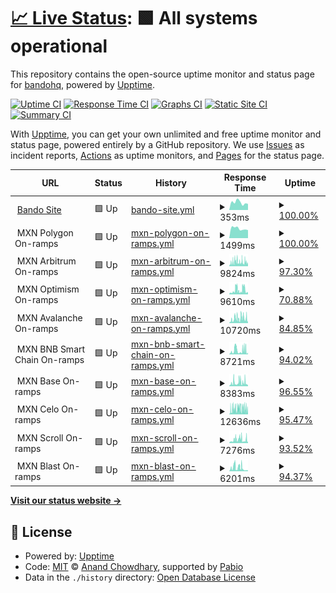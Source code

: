 # [📈 Live Status](https://status.bando.cool): <!--live status--> **🟩 All systems operational**

This repository contains the open-source uptime monitor and status page for [bandohq](https://status.bando.cool), powered by [Upptime](https://github.com/upptime/upptime).

[![Uptime CI](https://github.com/bandohq/upptime-monitor/workflows/Uptime%20CI/badge.svg)](https://github.com/bandohq/upptime-monitor/actions?query=workflow%3A%22Uptime+CI%22)
[![Response Time CI](https://github.com/bandohq/upptime-monitor/workflows/Response%20Time%20CI/badge.svg)](https://github.com/bandohq/upptime-monitor/actions?query=workflow%3A%22Response+Time+CI%22)
[![Graphs CI](https://github.com/bandohq/upptime-monitor/workflows/Graphs%20CI/badge.svg)](https://github.com/bandohq/upptime-monitor/actions?query=workflow%3A%22Graphs+CI%22)
[![Static Site CI](https://github.com/bandohq/upptime-monitor/workflows/Static%20Site%20CI/badge.svg)](https://github.com/bandohq/upptime-monitor/actions?query=workflow%3A%22Static+Site+CI%22)
[![Summary CI](https://github.com/bandohq/upptime-monitor/workflows/Summary%20CI/badge.svg)](https://github.com/bandohq/upptime-monitor/actions?query=workflow%3A%22Summary+CI%22)

With [Upptime](https://upptime.js.org), you can get your own unlimited and free uptime monitor and status page, powered entirely by a GitHub repository. We use [Issues](https://github.com/bandohq/upptime-monitor/issues) as incident reports, [Actions](https://github.com/bandohq/upptime-monitor/actions) as uptime monitors, and [Pages](https://status.bando.cool) for the status page.

<!--start: status pages-->
<!-- This summary is generated by Upptime (https://github.com/upptime/upptime) -->
<!-- Do not edit this manually, your changes will be overwritten -->
<!-- prettier-ignore -->
| URL | Status | History | Response Time | Uptime |
| --- | ------ | ------- | ------------- | ------ |
| <img alt="" src="https://icons.duckduckgo.com/ip3/bando.cool.ico" height="13"> [Bando Site](https://bando.cool) | 🟩 Up | [bando-site.yml](https://github.com/bandohq/upptime-monitor/commits/HEAD/history/bando-site.yml) | <details><summary><img alt="Response time graph" src="./graphs/bando-site/response-time-week.png" height="20"> 353ms</summary><br><a href="https://status.bando.cool/history/bando-site"><img alt="Response time 315" src="https://img.shields.io/endpoint?url=https%3A%2F%2Fraw.githubusercontent.com%2Fbandohq%2Fupptime-monitor%2FHEAD%2Fapi%2Fbando-site%2Fresponse-time.json"></a><br><a href="https://status.bando.cool/history/bando-site"><img alt="24-hour response time 284" src="https://img.shields.io/endpoint?url=https%3A%2F%2Fraw.githubusercontent.com%2Fbandohq%2Fupptime-monitor%2FHEAD%2Fapi%2Fbando-site%2Fresponse-time-day.json"></a><br><a href="https://status.bando.cool/history/bando-site"><img alt="7-day response time 353" src="https://img.shields.io/endpoint?url=https%3A%2F%2Fraw.githubusercontent.com%2Fbandohq%2Fupptime-monitor%2FHEAD%2Fapi%2Fbando-site%2Fresponse-time-week.json"></a><br><a href="https://status.bando.cool/history/bando-site"><img alt="30-day response time 380" src="https://img.shields.io/endpoint?url=https%3A%2F%2Fraw.githubusercontent.com%2Fbandohq%2Fupptime-monitor%2FHEAD%2Fapi%2Fbando-site%2Fresponse-time-month.json"></a><br><a href="https://status.bando.cool/history/bando-site"><img alt="1-year response time 315" src="https://img.shields.io/endpoint?url=https%3A%2F%2Fraw.githubusercontent.com%2Fbandohq%2Fupptime-monitor%2FHEAD%2Fapi%2Fbando-site%2Fresponse-time-year.json"></a></details> | <details><summary><a href="https://status.bando.cool/history/bando-site">100.00%</a></summary><a href="https://status.bando.cool/history/bando-site"><img alt="All-time uptime 99.96%" src="https://img.shields.io/endpoint?url=https%3A%2F%2Fraw.githubusercontent.com%2Fbandohq%2Fupptime-monitor%2FHEAD%2Fapi%2Fbando-site%2Fuptime.json"></a><br><a href="https://status.bando.cool/history/bando-site"><img alt="24-hour uptime 100.00%" src="https://img.shields.io/endpoint?url=https%3A%2F%2Fraw.githubusercontent.com%2Fbandohq%2Fupptime-monitor%2FHEAD%2Fapi%2Fbando-site%2Fuptime-day.json"></a><br><a href="https://status.bando.cool/history/bando-site"><img alt="7-day uptime 100.00%" src="https://img.shields.io/endpoint?url=https%3A%2F%2Fraw.githubusercontent.com%2Fbandohq%2Fupptime-monitor%2FHEAD%2Fapi%2Fbando-site%2Fuptime-week.json"></a><br><a href="https://status.bando.cool/history/bando-site"><img alt="30-day uptime 99.91%" src="https://img.shields.io/endpoint?url=https%3A%2F%2Fraw.githubusercontent.com%2Fbandohq%2Fupptime-monitor%2FHEAD%2Fapi%2Fbando-site%2Fuptime-month.json"></a><br><a href="https://status.bando.cool/history/bando-site"><img alt="1-year uptime 99.96%" src="https://img.shields.io/endpoint?url=https%3A%2F%2Fraw.githubusercontent.com%2Fbandohq%2Fupptime-monitor%2FHEAD%2Fapi%2Fbando-site%2Fuptime-year.json"></a></details>
| <img alt="" src="https://icons.duckduckgo.com/ip3/null.ico" height="13"> MXN Polygon On-ramps | 🟩 Up | [mxn-polygon-on-ramps.yml](https://github.com/bandohq/upptime-monitor/commits/HEAD/history/mxn-polygon-on-ramps.yml) | <details><summary><img alt="Response time graph" src="./graphs/mxn-polygon-on-ramps/response-time-week.png" height="20"> 1499ms</summary><br><a href="https://status.bando.cool/history/mxn-polygon-on-ramps"><img alt="Response time 1717" src="https://img.shields.io/endpoint?url=https%3A%2F%2Fraw.githubusercontent.com%2Fbandohq%2Fupptime-monitor%2FHEAD%2Fapi%2Fmxn-polygon-on-ramps%2Fresponse-time.json"></a><br><a href="https://status.bando.cool/history/mxn-polygon-on-ramps"><img alt="24-hour response time 1254" src="https://img.shields.io/endpoint?url=https%3A%2F%2Fraw.githubusercontent.com%2Fbandohq%2Fupptime-monitor%2FHEAD%2Fapi%2Fmxn-polygon-on-ramps%2Fresponse-time-day.json"></a><br><a href="https://status.bando.cool/history/mxn-polygon-on-ramps"><img alt="7-day response time 1499" src="https://img.shields.io/endpoint?url=https%3A%2F%2Fraw.githubusercontent.com%2Fbandohq%2Fupptime-monitor%2FHEAD%2Fapi%2Fmxn-polygon-on-ramps%2Fresponse-time-week.json"></a><br><a href="https://status.bando.cool/history/mxn-polygon-on-ramps"><img alt="30-day response time 1710" src="https://img.shields.io/endpoint?url=https%3A%2F%2Fraw.githubusercontent.com%2Fbandohq%2Fupptime-monitor%2FHEAD%2Fapi%2Fmxn-polygon-on-ramps%2Fresponse-time-month.json"></a><br><a href="https://status.bando.cool/history/mxn-polygon-on-ramps"><img alt="1-year response time 1717" src="https://img.shields.io/endpoint?url=https%3A%2F%2Fraw.githubusercontent.com%2Fbandohq%2Fupptime-monitor%2FHEAD%2Fapi%2Fmxn-polygon-on-ramps%2Fresponse-time-year.json"></a></details> | <details><summary><a href="https://status.bando.cool/history/mxn-polygon-on-ramps">100.00%</a></summary><a href="https://status.bando.cool/history/mxn-polygon-on-ramps"><img alt="All-time uptime 99.85%" src="https://img.shields.io/endpoint?url=https%3A%2F%2Fraw.githubusercontent.com%2Fbandohq%2Fupptime-monitor%2FHEAD%2Fapi%2Fmxn-polygon-on-ramps%2Fuptime.json"></a><br><a href="https://status.bando.cool/history/mxn-polygon-on-ramps"><img alt="24-hour uptime 100.00%" src="https://img.shields.io/endpoint?url=https%3A%2F%2Fraw.githubusercontent.com%2Fbandohq%2Fupptime-monitor%2FHEAD%2Fapi%2Fmxn-polygon-on-ramps%2Fuptime-day.json"></a><br><a href="https://status.bando.cool/history/mxn-polygon-on-ramps"><img alt="7-day uptime 100.00%" src="https://img.shields.io/endpoint?url=https%3A%2F%2Fraw.githubusercontent.com%2Fbandohq%2Fupptime-monitor%2FHEAD%2Fapi%2Fmxn-polygon-on-ramps%2Fuptime-week.json"></a><br><a href="https://status.bando.cool/history/mxn-polygon-on-ramps"><img alt="30-day uptime 99.84%" src="https://img.shields.io/endpoint?url=https%3A%2F%2Fraw.githubusercontent.com%2Fbandohq%2Fupptime-monitor%2FHEAD%2Fapi%2Fmxn-polygon-on-ramps%2Fuptime-month.json"></a><br><a href="https://status.bando.cool/history/mxn-polygon-on-ramps"><img alt="1-year uptime 99.85%" src="https://img.shields.io/endpoint?url=https%3A%2F%2Fraw.githubusercontent.com%2Fbandohq%2Fupptime-monitor%2FHEAD%2Fapi%2Fmxn-polygon-on-ramps%2Fuptime-year.json"></a></details>
| <img alt="" src="https://icons.duckduckgo.com/ip3/null.ico" height="13"> MXN Arbitrum On-ramps | 🟩 Up | [mxn-arbitrum-on-ramps.yml](https://github.com/bandohq/upptime-monitor/commits/HEAD/history/mxn-arbitrum-on-ramps.yml) | <details><summary><img alt="Response time graph" src="./graphs/mxn-arbitrum-on-ramps/response-time-week.png" height="20"> 9824ms</summary><br><a href="https://status.bando.cool/history/mxn-arbitrum-on-ramps"><img alt="Response time 5710" src="https://img.shields.io/endpoint?url=https%3A%2F%2Fraw.githubusercontent.com%2Fbandohq%2Fupptime-monitor%2FHEAD%2Fapi%2Fmxn-arbitrum-on-ramps%2Fresponse-time.json"></a><br><a href="https://status.bando.cool/history/mxn-arbitrum-on-ramps"><img alt="24-hour response time 8477" src="https://img.shields.io/endpoint?url=https%3A%2F%2Fraw.githubusercontent.com%2Fbandohq%2Fupptime-monitor%2FHEAD%2Fapi%2Fmxn-arbitrum-on-ramps%2Fresponse-time-day.json"></a><br><a href="https://status.bando.cool/history/mxn-arbitrum-on-ramps"><img alt="7-day response time 9824" src="https://img.shields.io/endpoint?url=https%3A%2F%2Fraw.githubusercontent.com%2Fbandohq%2Fupptime-monitor%2FHEAD%2Fapi%2Fmxn-arbitrum-on-ramps%2Fresponse-time-week.json"></a><br><a href="https://status.bando.cool/history/mxn-arbitrum-on-ramps"><img alt="30-day response time 7676" src="https://img.shields.io/endpoint?url=https%3A%2F%2Fraw.githubusercontent.com%2Fbandohq%2Fupptime-monitor%2FHEAD%2Fapi%2Fmxn-arbitrum-on-ramps%2Fresponse-time-month.json"></a><br><a href="https://status.bando.cool/history/mxn-arbitrum-on-ramps"><img alt="1-year response time 5710" src="https://img.shields.io/endpoint?url=https%3A%2F%2Fraw.githubusercontent.com%2Fbandohq%2Fupptime-monitor%2FHEAD%2Fapi%2Fmxn-arbitrum-on-ramps%2Fresponse-time-year.json"></a></details> | <details><summary><a href="https://status.bando.cool/history/mxn-arbitrum-on-ramps">97.30%</a></summary><a href="https://status.bando.cool/history/mxn-arbitrum-on-ramps"><img alt="All-time uptime 99.68%" src="https://img.shields.io/endpoint?url=https%3A%2F%2Fraw.githubusercontent.com%2Fbandohq%2Fupptime-monitor%2FHEAD%2Fapi%2Fmxn-arbitrum-on-ramps%2Fuptime.json"></a><br><a href="https://status.bando.cool/history/mxn-arbitrum-on-ramps"><img alt="24-hour uptime 92.49%" src="https://img.shields.io/endpoint?url=https%3A%2F%2Fraw.githubusercontent.com%2Fbandohq%2Fupptime-monitor%2FHEAD%2Fapi%2Fmxn-arbitrum-on-ramps%2Fuptime-day.json"></a><br><a href="https://status.bando.cool/history/mxn-arbitrum-on-ramps"><img alt="7-day uptime 97.30%" src="https://img.shields.io/endpoint?url=https%3A%2F%2Fraw.githubusercontent.com%2Fbandohq%2Fupptime-monitor%2FHEAD%2Fapi%2Fmxn-arbitrum-on-ramps%2Fuptime-week.json"></a><br><a href="https://status.bando.cool/history/mxn-arbitrum-on-ramps"><img alt="30-day uptime 99.22%" src="https://img.shields.io/endpoint?url=https%3A%2F%2Fraw.githubusercontent.com%2Fbandohq%2Fupptime-monitor%2FHEAD%2Fapi%2Fmxn-arbitrum-on-ramps%2Fuptime-month.json"></a><br><a href="https://status.bando.cool/history/mxn-arbitrum-on-ramps"><img alt="1-year uptime 99.68%" src="https://img.shields.io/endpoint?url=https%3A%2F%2Fraw.githubusercontent.com%2Fbandohq%2Fupptime-monitor%2FHEAD%2Fapi%2Fmxn-arbitrum-on-ramps%2Fuptime-year.json"></a></details>
| <img alt="" src="https://icons.duckduckgo.com/ip3/null.ico" height="13"> MXN Optimism On-ramps | 🟩 Up | [mxn-optimism-on-ramps.yml](https://github.com/bandohq/upptime-monitor/commits/HEAD/history/mxn-optimism-on-ramps.yml) | <details><summary><img alt="Response time graph" src="./graphs/mxn-optimism-on-ramps/response-time-week.png" height="20"> 9610ms</summary><br><a href="https://status.bando.cool/history/mxn-optimism-on-ramps"><img alt="Response time 5363" src="https://img.shields.io/endpoint?url=https%3A%2F%2Fraw.githubusercontent.com%2Fbandohq%2Fupptime-monitor%2FHEAD%2Fapi%2Fmxn-optimism-on-ramps%2Fresponse-time.json"></a><br><a href="https://status.bando.cool/history/mxn-optimism-on-ramps"><img alt="24-hour response time 9614" src="https://img.shields.io/endpoint?url=https%3A%2F%2Fraw.githubusercontent.com%2Fbandohq%2Fupptime-monitor%2FHEAD%2Fapi%2Fmxn-optimism-on-ramps%2Fresponse-time-day.json"></a><br><a href="https://status.bando.cool/history/mxn-optimism-on-ramps"><img alt="7-day response time 9610" src="https://img.shields.io/endpoint?url=https%3A%2F%2Fraw.githubusercontent.com%2Fbandohq%2Fupptime-monitor%2FHEAD%2Fapi%2Fmxn-optimism-on-ramps%2Fresponse-time-week.json"></a><br><a href="https://status.bando.cool/history/mxn-optimism-on-ramps"><img alt="30-day response time 7903" src="https://img.shields.io/endpoint?url=https%3A%2F%2Fraw.githubusercontent.com%2Fbandohq%2Fupptime-monitor%2FHEAD%2Fapi%2Fmxn-optimism-on-ramps%2Fresponse-time-month.json"></a><br><a href="https://status.bando.cool/history/mxn-optimism-on-ramps"><img alt="1-year response time 5363" src="https://img.shields.io/endpoint?url=https%3A%2F%2Fraw.githubusercontent.com%2Fbandohq%2Fupptime-monitor%2FHEAD%2Fapi%2Fmxn-optimism-on-ramps%2Fresponse-time-year.json"></a></details> | <details><summary><a href="https://status.bando.cool/history/mxn-optimism-on-ramps">70.88%</a></summary><a href="https://status.bando.cool/history/mxn-optimism-on-ramps"><img alt="All-time uptime 98.22%" src="https://img.shields.io/endpoint?url=https%3A%2F%2Fraw.githubusercontent.com%2Fbandohq%2Fupptime-monitor%2FHEAD%2Fapi%2Fmxn-optimism-on-ramps%2Fuptime.json"></a><br><a href="https://status.bando.cool/history/mxn-optimism-on-ramps"><img alt="24-hour uptime 88.80%" src="https://img.shields.io/endpoint?url=https%3A%2F%2Fraw.githubusercontent.com%2Fbandohq%2Fupptime-monitor%2FHEAD%2Fapi%2Fmxn-optimism-on-ramps%2Fuptime-day.json"></a><br><a href="https://status.bando.cool/history/mxn-optimism-on-ramps"><img alt="7-day uptime 70.88%" src="https://img.shields.io/endpoint?url=https%3A%2F%2Fraw.githubusercontent.com%2Fbandohq%2Fupptime-monitor%2FHEAD%2Fapi%2Fmxn-optimism-on-ramps%2Fuptime-week.json"></a><br><a href="https://status.bando.cool/history/mxn-optimism-on-ramps"><img alt="30-day uptime 93.08%" src="https://img.shields.io/endpoint?url=https%3A%2F%2Fraw.githubusercontent.com%2Fbandohq%2Fupptime-monitor%2FHEAD%2Fapi%2Fmxn-optimism-on-ramps%2Fuptime-month.json"></a><br><a href="https://status.bando.cool/history/mxn-optimism-on-ramps"><img alt="1-year uptime 98.22%" src="https://img.shields.io/endpoint?url=https%3A%2F%2Fraw.githubusercontent.com%2Fbandohq%2Fupptime-monitor%2FHEAD%2Fapi%2Fmxn-optimism-on-ramps%2Fuptime-year.json"></a></details>
| <img alt="" src="https://icons.duckduckgo.com/ip3/null.ico" height="13"> MXN Avalanche On-ramps | 🟩 Up | [mxn-avalanche-on-ramps.yml](https://github.com/bandohq/upptime-monitor/commits/HEAD/history/mxn-avalanche-on-ramps.yml) | <details><summary><img alt="Response time graph" src="./graphs/mxn-avalanche-on-ramps/response-time-week.png" height="20"> 10720ms</summary><br><a href="https://status.bando.cool/history/mxn-avalanche-on-ramps"><img alt="Response time 4077" src="https://img.shields.io/endpoint?url=https%3A%2F%2Fraw.githubusercontent.com%2Fbandohq%2Fupptime-monitor%2FHEAD%2Fapi%2Fmxn-avalanche-on-ramps%2Fresponse-time.json"></a><br><a href="https://status.bando.cool/history/mxn-avalanche-on-ramps"><img alt="24-hour response time 9262" src="https://img.shields.io/endpoint?url=https%3A%2F%2Fraw.githubusercontent.com%2Fbandohq%2Fupptime-monitor%2FHEAD%2Fapi%2Fmxn-avalanche-on-ramps%2Fresponse-time-day.json"></a><br><a href="https://status.bando.cool/history/mxn-avalanche-on-ramps"><img alt="7-day response time 10720" src="https://img.shields.io/endpoint?url=https%3A%2F%2Fraw.githubusercontent.com%2Fbandohq%2Fupptime-monitor%2FHEAD%2Fapi%2Fmxn-avalanche-on-ramps%2Fresponse-time-week.json"></a><br><a href="https://status.bando.cool/history/mxn-avalanche-on-ramps"><img alt="30-day response time 6049" src="https://img.shields.io/endpoint?url=https%3A%2F%2Fraw.githubusercontent.com%2Fbandohq%2Fupptime-monitor%2FHEAD%2Fapi%2Fmxn-avalanche-on-ramps%2Fresponse-time-month.json"></a><br><a href="https://status.bando.cool/history/mxn-avalanche-on-ramps"><img alt="1-year response time 4077" src="https://img.shields.io/endpoint?url=https%3A%2F%2Fraw.githubusercontent.com%2Fbandohq%2Fupptime-monitor%2FHEAD%2Fapi%2Fmxn-avalanche-on-ramps%2Fresponse-time-year.json"></a></details> | <details><summary><a href="https://status.bando.cool/history/mxn-avalanche-on-ramps">84.85%</a></summary><a href="https://status.bando.cool/history/mxn-avalanche-on-ramps"><img alt="All-time uptime 98.96%" src="https://img.shields.io/endpoint?url=https%3A%2F%2Fraw.githubusercontent.com%2Fbandohq%2Fupptime-monitor%2FHEAD%2Fapi%2Fmxn-avalanche-on-ramps%2Fuptime.json"></a><br><a href="https://status.bando.cool/history/mxn-avalanche-on-ramps"><img alt="24-hour uptime 9.53%" src="https://img.shields.io/endpoint?url=https%3A%2F%2Fraw.githubusercontent.com%2Fbandohq%2Fupptime-monitor%2FHEAD%2Fapi%2Fmxn-avalanche-on-ramps%2Fuptime-day.json"></a><br><a href="https://status.bando.cool/history/mxn-avalanche-on-ramps"><img alt="7-day uptime 84.85%" src="https://img.shields.io/endpoint?url=https%3A%2F%2Fraw.githubusercontent.com%2Fbandohq%2Fupptime-monitor%2FHEAD%2Fapi%2Fmxn-avalanche-on-ramps%2Fuptime-week.json"></a><br><a href="https://status.bando.cool/history/mxn-avalanche-on-ramps"><img alt="30-day uptime 96.28%" src="https://img.shields.io/endpoint?url=https%3A%2F%2Fraw.githubusercontent.com%2Fbandohq%2Fupptime-monitor%2FHEAD%2Fapi%2Fmxn-avalanche-on-ramps%2Fuptime-month.json"></a><br><a href="https://status.bando.cool/history/mxn-avalanche-on-ramps"><img alt="1-year uptime 98.96%" src="https://img.shields.io/endpoint?url=https%3A%2F%2Fraw.githubusercontent.com%2Fbandohq%2Fupptime-monitor%2FHEAD%2Fapi%2Fmxn-avalanche-on-ramps%2Fuptime-year.json"></a></details>
| <img alt="" src="https://icons.duckduckgo.com/ip3/null.ico" height="13"> MXN BNB Smart Chain On-ramps | 🟩 Up | [mxn-bnb-smart-chain-on-ramps.yml](https://github.com/bandohq/upptime-monitor/commits/HEAD/history/mxn-bnb-smart-chain-on-ramps.yml) | <details><summary><img alt="Response time graph" src="./graphs/mxn-bnb-smart-chain-on-ramps/response-time-week.png" height="20"> 8721ms</summary><br><a href="https://status.bando.cool/history/mxn-bnb-smart-chain-on-ramps"><img alt="Response time 4670" src="https://img.shields.io/endpoint?url=https%3A%2F%2Fraw.githubusercontent.com%2Fbandohq%2Fupptime-monitor%2FHEAD%2Fapi%2Fmxn-bnb-smart-chain-on-ramps%2Fresponse-time.json"></a><br><a href="https://status.bando.cool/history/mxn-bnb-smart-chain-on-ramps"><img alt="24-hour response time 9272" src="https://img.shields.io/endpoint?url=https%3A%2F%2Fraw.githubusercontent.com%2Fbandohq%2Fupptime-monitor%2FHEAD%2Fapi%2Fmxn-bnb-smart-chain-on-ramps%2Fresponse-time-day.json"></a><br><a href="https://status.bando.cool/history/mxn-bnb-smart-chain-on-ramps"><img alt="7-day response time 8721" src="https://img.shields.io/endpoint?url=https%3A%2F%2Fraw.githubusercontent.com%2Fbandohq%2Fupptime-monitor%2FHEAD%2Fapi%2Fmxn-bnb-smart-chain-on-ramps%2Fresponse-time-week.json"></a><br><a href="https://status.bando.cool/history/mxn-bnb-smart-chain-on-ramps"><img alt="30-day response time 6591" src="https://img.shields.io/endpoint?url=https%3A%2F%2Fraw.githubusercontent.com%2Fbandohq%2Fupptime-monitor%2FHEAD%2Fapi%2Fmxn-bnb-smart-chain-on-ramps%2Fresponse-time-month.json"></a><br><a href="https://status.bando.cool/history/mxn-bnb-smart-chain-on-ramps"><img alt="1-year response time 4670" src="https://img.shields.io/endpoint?url=https%3A%2F%2Fraw.githubusercontent.com%2Fbandohq%2Fupptime-monitor%2FHEAD%2Fapi%2Fmxn-bnb-smart-chain-on-ramps%2Fresponse-time-year.json"></a></details> | <details><summary><a href="https://status.bando.cool/history/mxn-bnb-smart-chain-on-ramps">94.02%</a></summary><a href="https://status.bando.cool/history/mxn-bnb-smart-chain-on-ramps"><img alt="All-time uptime 99.23%" src="https://img.shields.io/endpoint?url=https%3A%2F%2Fraw.githubusercontent.com%2Fbandohq%2Fupptime-monitor%2FHEAD%2Fapi%2Fmxn-bnb-smart-chain-on-ramps%2Fuptime.json"></a><br><a href="https://status.bando.cool/history/mxn-bnb-smart-chain-on-ramps"><img alt="24-hour uptime 86.17%" src="https://img.shields.io/endpoint?url=https%3A%2F%2Fraw.githubusercontent.com%2Fbandohq%2Fupptime-monitor%2FHEAD%2Fapi%2Fmxn-bnb-smart-chain-on-ramps%2Fuptime-day.json"></a><br><a href="https://status.bando.cool/history/mxn-bnb-smart-chain-on-ramps"><img alt="7-day uptime 94.02%" src="https://img.shields.io/endpoint?url=https%3A%2F%2Fraw.githubusercontent.com%2Fbandohq%2Fupptime-monitor%2FHEAD%2Fapi%2Fmxn-bnb-smart-chain-on-ramps%2Fuptime-week.json"></a><br><a href="https://status.bando.cool/history/mxn-bnb-smart-chain-on-ramps"><img alt="30-day uptime 97.55%" src="https://img.shields.io/endpoint?url=https%3A%2F%2Fraw.githubusercontent.com%2Fbandohq%2Fupptime-monitor%2FHEAD%2Fapi%2Fmxn-bnb-smart-chain-on-ramps%2Fuptime-month.json"></a><br><a href="https://status.bando.cool/history/mxn-bnb-smart-chain-on-ramps"><img alt="1-year uptime 99.23%" src="https://img.shields.io/endpoint?url=https%3A%2F%2Fraw.githubusercontent.com%2Fbandohq%2Fupptime-monitor%2FHEAD%2Fapi%2Fmxn-bnb-smart-chain-on-ramps%2Fuptime-year.json"></a></details>
| <img alt="" src="https://icons.duckduckgo.com/ip3/null.ico" height="13"> MXN Base On-ramps | 🟩 Up | [mxn-base-on-ramps.yml](https://github.com/bandohq/upptime-monitor/commits/HEAD/history/mxn-base-on-ramps.yml) | <details><summary><img alt="Response time graph" src="./graphs/mxn-base-on-ramps/response-time-week.png" height="20"> 8383ms</summary><br><a href="https://status.bando.cool/history/mxn-base-on-ramps"><img alt="Response time 4472" src="https://img.shields.io/endpoint?url=https%3A%2F%2Fraw.githubusercontent.com%2Fbandohq%2Fupptime-monitor%2FHEAD%2Fapi%2Fmxn-base-on-ramps%2Fresponse-time.json"></a><br><a href="https://status.bando.cool/history/mxn-base-on-ramps"><img alt="24-hour response time 8197" src="https://img.shields.io/endpoint?url=https%3A%2F%2Fraw.githubusercontent.com%2Fbandohq%2Fupptime-monitor%2FHEAD%2Fapi%2Fmxn-base-on-ramps%2Fresponse-time-day.json"></a><br><a href="https://status.bando.cool/history/mxn-base-on-ramps"><img alt="7-day response time 8383" src="https://img.shields.io/endpoint?url=https%3A%2F%2Fraw.githubusercontent.com%2Fbandohq%2Fupptime-monitor%2FHEAD%2Fapi%2Fmxn-base-on-ramps%2Fresponse-time-week.json"></a><br><a href="https://status.bando.cool/history/mxn-base-on-ramps"><img alt="30-day response time 6581" src="https://img.shields.io/endpoint?url=https%3A%2F%2Fraw.githubusercontent.com%2Fbandohq%2Fupptime-monitor%2FHEAD%2Fapi%2Fmxn-base-on-ramps%2Fresponse-time-month.json"></a><br><a href="https://status.bando.cool/history/mxn-base-on-ramps"><img alt="1-year response time 4472" src="https://img.shields.io/endpoint?url=https%3A%2F%2Fraw.githubusercontent.com%2Fbandohq%2Fupptime-monitor%2FHEAD%2Fapi%2Fmxn-base-on-ramps%2Fresponse-time-year.json"></a></details> | <details><summary><a href="https://status.bando.cool/history/mxn-base-on-ramps">96.55%</a></summary><a href="https://status.bando.cool/history/mxn-base-on-ramps"><img alt="All-time uptime 99.52%" src="https://img.shields.io/endpoint?url=https%3A%2F%2Fraw.githubusercontent.com%2Fbandohq%2Fupptime-monitor%2FHEAD%2Fapi%2Fmxn-base-on-ramps%2Fuptime.json"></a><br><a href="https://status.bando.cool/history/mxn-base-on-ramps"><img alt="24-hour uptime 93.63%" src="https://img.shields.io/endpoint?url=https%3A%2F%2Fraw.githubusercontent.com%2Fbandohq%2Fupptime-monitor%2FHEAD%2Fapi%2Fmxn-base-on-ramps%2Fuptime-day.json"></a><br><a href="https://status.bando.cool/history/mxn-base-on-ramps"><img alt="7-day uptime 96.55%" src="https://img.shields.io/endpoint?url=https%3A%2F%2Fraw.githubusercontent.com%2Fbandohq%2Fupptime-monitor%2FHEAD%2Fapi%2Fmxn-base-on-ramps%2Fuptime-week.json"></a><br><a href="https://status.bando.cool/history/mxn-base-on-ramps"><img alt="30-day uptime 98.61%" src="https://img.shields.io/endpoint?url=https%3A%2F%2Fraw.githubusercontent.com%2Fbandohq%2Fupptime-monitor%2FHEAD%2Fapi%2Fmxn-base-on-ramps%2Fuptime-month.json"></a><br><a href="https://status.bando.cool/history/mxn-base-on-ramps"><img alt="1-year uptime 99.52%" src="https://img.shields.io/endpoint?url=https%3A%2F%2Fraw.githubusercontent.com%2Fbandohq%2Fupptime-monitor%2FHEAD%2Fapi%2Fmxn-base-on-ramps%2Fuptime-year.json"></a></details>
| <img alt="" src="https://icons.duckduckgo.com/ip3/null.ico" height="13"> MXN Celo On-ramps | 🟩 Up | [mxn-celo-on-ramps.yml](https://github.com/bandohq/upptime-monitor/commits/HEAD/history/mxn-celo-on-ramps.yml) | <details><summary><img alt="Response time graph" src="./graphs/mxn-celo-on-ramps/response-time-week.png" height="20"> 12636ms</summary><br><a href="https://status.bando.cool/history/mxn-celo-on-ramps"><img alt="Response time 6132" src="https://img.shields.io/endpoint?url=https%3A%2F%2Fraw.githubusercontent.com%2Fbandohq%2Fupptime-monitor%2FHEAD%2Fapi%2Fmxn-celo-on-ramps%2Fresponse-time.json"></a><br><a href="https://status.bando.cool/history/mxn-celo-on-ramps"><img alt="24-hour response time 10500" src="https://img.shields.io/endpoint?url=https%3A%2F%2Fraw.githubusercontent.com%2Fbandohq%2Fupptime-monitor%2FHEAD%2Fapi%2Fmxn-celo-on-ramps%2Fresponse-time-day.json"></a><br><a href="https://status.bando.cool/history/mxn-celo-on-ramps"><img alt="7-day response time 12636" src="https://img.shields.io/endpoint?url=https%3A%2F%2Fraw.githubusercontent.com%2Fbandohq%2Fupptime-monitor%2FHEAD%2Fapi%2Fmxn-celo-on-ramps%2Fresponse-time-week.json"></a><br><a href="https://status.bando.cool/history/mxn-celo-on-ramps"><img alt="30-day response time 10320" src="https://img.shields.io/endpoint?url=https%3A%2F%2Fraw.githubusercontent.com%2Fbandohq%2Fupptime-monitor%2FHEAD%2Fapi%2Fmxn-celo-on-ramps%2Fresponse-time-month.json"></a><br><a href="https://status.bando.cool/history/mxn-celo-on-ramps"><img alt="1-year response time 6132" src="https://img.shields.io/endpoint?url=https%3A%2F%2Fraw.githubusercontent.com%2Fbandohq%2Fupptime-monitor%2FHEAD%2Fapi%2Fmxn-celo-on-ramps%2Fresponse-time-year.json"></a></details> | <details><summary><a href="https://status.bando.cool/history/mxn-celo-on-ramps">95.47%</a></summary><a href="https://status.bando.cool/history/mxn-celo-on-ramps"><img alt="All-time uptime 97.33%" src="https://img.shields.io/endpoint?url=https%3A%2F%2Fraw.githubusercontent.com%2Fbandohq%2Fupptime-monitor%2FHEAD%2Fapi%2Fmxn-celo-on-ramps%2Fuptime.json"></a><br><a href="https://status.bando.cool/history/mxn-celo-on-ramps"><img alt="24-hour uptime 89.79%" src="https://img.shields.io/endpoint?url=https%3A%2F%2Fraw.githubusercontent.com%2Fbandohq%2Fupptime-monitor%2FHEAD%2Fapi%2Fmxn-celo-on-ramps%2Fuptime-day.json"></a><br><a href="https://status.bando.cool/history/mxn-celo-on-ramps"><img alt="7-day uptime 95.47%" src="https://img.shields.io/endpoint?url=https%3A%2F%2Fraw.githubusercontent.com%2Fbandohq%2Fupptime-monitor%2FHEAD%2Fapi%2Fmxn-celo-on-ramps%2Fuptime-week.json"></a><br><a href="https://status.bando.cool/history/mxn-celo-on-ramps"><img alt="30-day uptime 98.20%" src="https://img.shields.io/endpoint?url=https%3A%2F%2Fraw.githubusercontent.com%2Fbandohq%2Fupptime-monitor%2FHEAD%2Fapi%2Fmxn-celo-on-ramps%2Fuptime-month.json"></a><br><a href="https://status.bando.cool/history/mxn-celo-on-ramps"><img alt="1-year uptime 97.33%" src="https://img.shields.io/endpoint?url=https%3A%2F%2Fraw.githubusercontent.com%2Fbandohq%2Fupptime-monitor%2FHEAD%2Fapi%2Fmxn-celo-on-ramps%2Fuptime-year.json"></a></details>
| <img alt="" src="https://icons.duckduckgo.com/ip3/null.ico" height="13"> MXN Scroll On-ramps | 🟩 Up | [mxn-scroll-on-ramps.yml](https://github.com/bandohq/upptime-monitor/commits/HEAD/history/mxn-scroll-on-ramps.yml) | <details><summary><img alt="Response time graph" src="./graphs/mxn-scroll-on-ramps/response-time-week.png" height="20"> 7276ms</summary><br><a href="https://status.bando.cool/history/mxn-scroll-on-ramps"><img alt="Response time 4791" src="https://img.shields.io/endpoint?url=https%3A%2F%2Fraw.githubusercontent.com%2Fbandohq%2Fupptime-monitor%2FHEAD%2Fapi%2Fmxn-scroll-on-ramps%2Fresponse-time.json"></a><br><a href="https://status.bando.cool/history/mxn-scroll-on-ramps"><img alt="24-hour response time 5658" src="https://img.shields.io/endpoint?url=https%3A%2F%2Fraw.githubusercontent.com%2Fbandohq%2Fupptime-monitor%2FHEAD%2Fapi%2Fmxn-scroll-on-ramps%2Fresponse-time-day.json"></a><br><a href="https://status.bando.cool/history/mxn-scroll-on-ramps"><img alt="7-day response time 7276" src="https://img.shields.io/endpoint?url=https%3A%2F%2Fraw.githubusercontent.com%2Fbandohq%2Fupptime-monitor%2FHEAD%2Fapi%2Fmxn-scroll-on-ramps%2Fresponse-time-week.json"></a><br><a href="https://status.bando.cool/history/mxn-scroll-on-ramps"><img alt="30-day response time 7291" src="https://img.shields.io/endpoint?url=https%3A%2F%2Fraw.githubusercontent.com%2Fbandohq%2Fupptime-monitor%2FHEAD%2Fapi%2Fmxn-scroll-on-ramps%2Fresponse-time-month.json"></a><br><a href="https://status.bando.cool/history/mxn-scroll-on-ramps"><img alt="1-year response time 4791" src="https://img.shields.io/endpoint?url=https%3A%2F%2Fraw.githubusercontent.com%2Fbandohq%2Fupptime-monitor%2FHEAD%2Fapi%2Fmxn-scroll-on-ramps%2Fresponse-time-year.json"></a></details> | <details><summary><a href="https://status.bando.cool/history/mxn-scroll-on-ramps">93.52%</a></summary><a href="https://status.bando.cool/history/mxn-scroll-on-ramps"><img alt="All-time uptime 99.25%" src="https://img.shields.io/endpoint?url=https%3A%2F%2Fraw.githubusercontent.com%2Fbandohq%2Fupptime-monitor%2FHEAD%2Fapi%2Fmxn-scroll-on-ramps%2Fuptime.json"></a><br><a href="https://status.bando.cool/history/mxn-scroll-on-ramps"><img alt="24-hour uptime 83.90%" src="https://img.shields.io/endpoint?url=https%3A%2F%2Fraw.githubusercontent.com%2Fbandohq%2Fupptime-monitor%2FHEAD%2Fapi%2Fmxn-scroll-on-ramps%2Fuptime-day.json"></a><br><a href="https://status.bando.cool/history/mxn-scroll-on-ramps"><img alt="7-day uptime 93.52%" src="https://img.shields.io/endpoint?url=https%3A%2F%2Fraw.githubusercontent.com%2Fbandohq%2Fupptime-monitor%2FHEAD%2Fapi%2Fmxn-scroll-on-ramps%2Fuptime-week.json"></a><br><a href="https://status.bando.cool/history/mxn-scroll-on-ramps"><img alt="30-day uptime 97.63%" src="https://img.shields.io/endpoint?url=https%3A%2F%2Fraw.githubusercontent.com%2Fbandohq%2Fupptime-monitor%2FHEAD%2Fapi%2Fmxn-scroll-on-ramps%2Fuptime-month.json"></a><br><a href="https://status.bando.cool/history/mxn-scroll-on-ramps"><img alt="1-year uptime 99.25%" src="https://img.shields.io/endpoint?url=https%3A%2F%2Fraw.githubusercontent.com%2Fbandohq%2Fupptime-monitor%2FHEAD%2Fapi%2Fmxn-scroll-on-ramps%2Fuptime-year.json"></a></details>
| <img alt="" src="https://icons.duckduckgo.com/ip3/null.ico" height="13"> MXN Blast On-ramps | 🟩 Up | [mxn-blast-on-ramps.yml](https://github.com/bandohq/upptime-monitor/commits/HEAD/history/mxn-blast-on-ramps.yml) | <details><summary><img alt="Response time graph" src="./graphs/mxn-blast-on-ramps/response-time-week.png" height="20"> 6201ms</summary><br><a href="https://status.bando.cool/history/mxn-blast-on-ramps"><img alt="Response time 4391" src="https://img.shields.io/endpoint?url=https%3A%2F%2Fraw.githubusercontent.com%2Fbandohq%2Fupptime-monitor%2FHEAD%2Fapi%2Fmxn-blast-on-ramps%2Fresponse-time.json"></a><br><a href="https://status.bando.cool/history/mxn-blast-on-ramps"><img alt="24-hour response time 2607" src="https://img.shields.io/endpoint?url=https%3A%2F%2Fraw.githubusercontent.com%2Fbandohq%2Fupptime-monitor%2FHEAD%2Fapi%2Fmxn-blast-on-ramps%2Fresponse-time-day.json"></a><br><a href="https://status.bando.cool/history/mxn-blast-on-ramps"><img alt="7-day response time 6201" src="https://img.shields.io/endpoint?url=https%3A%2F%2Fraw.githubusercontent.com%2Fbandohq%2Fupptime-monitor%2FHEAD%2Fapi%2Fmxn-blast-on-ramps%2Fresponse-time-week.json"></a><br><a href="https://status.bando.cool/history/mxn-blast-on-ramps"><img alt="30-day response time 6655" src="https://img.shields.io/endpoint?url=https%3A%2F%2Fraw.githubusercontent.com%2Fbandohq%2Fupptime-monitor%2FHEAD%2Fapi%2Fmxn-blast-on-ramps%2Fresponse-time-month.json"></a><br><a href="https://status.bando.cool/history/mxn-blast-on-ramps"><img alt="1-year response time 4391" src="https://img.shields.io/endpoint?url=https%3A%2F%2Fraw.githubusercontent.com%2Fbandohq%2Fupptime-monitor%2FHEAD%2Fapi%2Fmxn-blast-on-ramps%2Fresponse-time-year.json"></a></details> | <details><summary><a href="https://status.bando.cool/history/mxn-blast-on-ramps">94.37%</a></summary><a href="https://status.bando.cool/history/mxn-blast-on-ramps"><img alt="All-time uptime 98.40%" src="https://img.shields.io/endpoint?url=https%3A%2F%2Fraw.githubusercontent.com%2Fbandohq%2Fupptime-monitor%2FHEAD%2Fapi%2Fmxn-blast-on-ramps%2Fuptime.json"></a><br><a href="https://status.bando.cool/history/mxn-blast-on-ramps"><img alt="24-hour uptime 86.21%" src="https://img.shields.io/endpoint?url=https%3A%2F%2Fraw.githubusercontent.com%2Fbandohq%2Fupptime-monitor%2FHEAD%2Fapi%2Fmxn-blast-on-ramps%2Fuptime-day.json"></a><br><a href="https://status.bando.cool/history/mxn-blast-on-ramps"><img alt="7-day uptime 94.37%" src="https://img.shields.io/endpoint?url=https%3A%2F%2Fraw.githubusercontent.com%2Fbandohq%2Fupptime-monitor%2FHEAD%2Fapi%2Fmxn-blast-on-ramps%2Fuptime-week.json"></a><br><a href="https://status.bando.cool/history/mxn-blast-on-ramps"><img alt="30-day uptime 97.16%" src="https://img.shields.io/endpoint?url=https%3A%2F%2Fraw.githubusercontent.com%2Fbandohq%2Fupptime-monitor%2FHEAD%2Fapi%2Fmxn-blast-on-ramps%2Fuptime-month.json"></a><br><a href="https://status.bando.cool/history/mxn-blast-on-ramps"><img alt="1-year uptime 98.40%" src="https://img.shields.io/endpoint?url=https%3A%2F%2Fraw.githubusercontent.com%2Fbandohq%2Fupptime-monitor%2FHEAD%2Fapi%2Fmxn-blast-on-ramps%2Fuptime-year.json"></a></details>

<!--end: status pages-->

[**Visit our status website →**](https://status.bando.cool)

## 📄 License

- Powered by: [Upptime](https://github.com/upptime/upptime)
- Code: [MIT](./LICENSE) © [Anand Chowdhary](https://anandchowdhary.com), supported by [Pabio](https://pabio.com)
- Data in the `./history` directory: [Open Database License](https://opendatacommons.org/licenses/odbl/1-0/)
